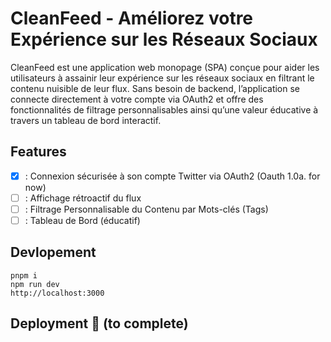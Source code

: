 # CleanFeed - Améliorez votre Expérience sur les Réseaux Sociaux

CleanFeed est une application web monopage (SPA) conçue pour aider les utilisateurs à assainir leur expérience sur les réseaux sociaux en filtrant le contenu nuisible de leur flux. Sans besoin de backend, l’application se connecte directement à votre compte via OAuth2 et offre des fonctionnalités de filtrage personnalisables ainsi qu’une valeur éducative à travers un tableau de bord interactif.

## Features

-   [x] : Connexion sécurisée à son compte Twitter via OAuth2 (Oauth 1.0a. for now) 
-   [ ] : Affichage rétroactif du flux
-   [ ] : Filtrage Personnalisable du Contenu par Mots-clés (Tags)
-   [ ] : Tableau de Bord (éducatif)

## Devlopement

```
pnpm i
npm run dev
http://localhost:3000
```

## Deployment 🚀 (to complete)

